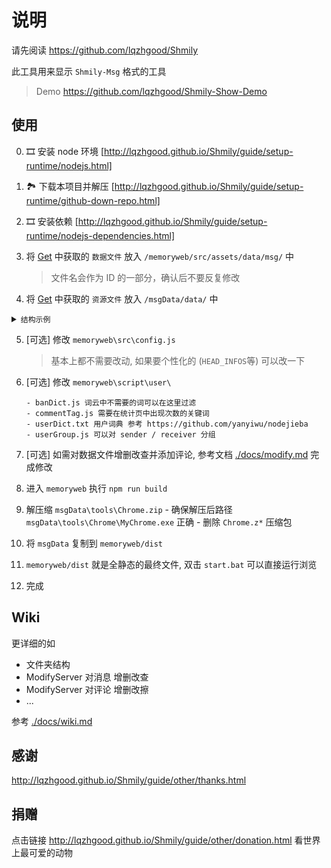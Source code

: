 # 说明

请先阅读 https://github.com/lqzhgood/Shmily

此工具用来显示 `Shmily-Msg` 格式的工具

> Demo https://github.com/lqzhgood/Shmily-Show-Demo

## 使用

0. 🎞️ 安装 node 环境 [http://lqzhgood.github.io/Shmily/guide/setup-runtime/nodejs.html]
1. 🏞️ 下载本项目并解压 [http://lqzhgood.github.io/Shmily/guide/setup-runtime/github-down-repo.html]
2. 🎞️ 安装依赖 [http://lqzhgood.github.io/Shmily/guide/setup-runtime/nodejs-dependencies.html]
3. 将 [Get](http://lqzhgood.github.io/Shmily/guide/use/get.html) 中获取的 `数据文件` 放入 `/memoryweb/src/assets/data/msg/` 中

    > 文件名会作为 ID 的一部分，确认后不要反复修改

4.   将 [Get](http://lqzhgood.github.io/Shmily/guide/use/get.html) 中获取的 `资源文件` 放入 `/msgData/data/` 中

<details> <summary><code>结构示例</code></summary>
    
```
// 更详细的参考 wiki /docs/dev.md#目录说明

- memoryweb
  - src
    - assets 
      - data
        - msg  <--- [数据文件] 夹
          - MobileQQ-lqzh-20201212.json
          - MobileQQ-lqzh-20230101.json
          - Wechat-lqzh-20230203.json
          ...

- msgData
  - data  <--- [资源文件] 夹
    - MobileQQ-lqzh-20201212
        - images
        - videos
        ...
    - MobileQQ-lqzh-20230101
        - images
        - videos
        ...
    - Wechat-lqzh-20230203
        - images
        - videos
        ...
```

</details>



5.  [可选] 修改 `memoryweb\src\config.js`
    > 基本上都不需要改动, 如果要个性化的 (`HEAD_INFOS`等) 可以改一下
6.  [可选] 修改 `memoryweb\script\user\`

        - banDict.js 词云中不需要的词可以在这里过滤
        - commentTag.js 需要在统计页中出现次数的关键词
        - userDict.txt 用户词典 参考 https://github.com/yanyiwu/nodejieba
        - userGroup.js 可以对 sender / receiver 分组

7.  [可选] 如需对数据文件增删改查并添加评论, 参考文档 [./docs/modify.md](./docs/modify.md) 完成修改

8.   进入 `memoryweb` 执行 `npm run build`
9.   解压缩 `msgData\tools\Chrome.zip`
    -   确保解压后路径 `msgData\tools\Chrome\MyChrome.exe` 正确
    -   删除 `Chrome.z*` 压缩包
10.   将 `msgData` 复制到 `memoryweb/dist`
11.   `memoryweb/dist` 就是全静态的最终文件, 双击 `start.bat` 可以直接运行浏览 
12.    完成


## Wiki

更详细的如

- 文件夹结构
- ModifyServer 对消息 增删改查
- ModifyServer 对评论 增删改擦
- ...

参考 [./docs/wiki.md](./docs/wiki.md)


## 感谢

http://lqzhgood.github.io/Shmily/guide/other/thanks.html

## 捐赠

点击链接 http://lqzhgood.github.io/Shmily/guide/other/donation.html 看世界上最可爱的动物
